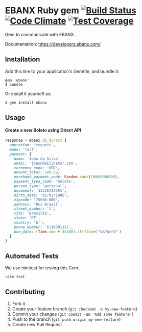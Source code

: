 # EBANX Ruby gem [![Build Status](https://travis-ci.org/ebanx-integration/ebanx-ruby.svg?branch=master)](https://travis-ci.org/ebanx-integration/ebanx-ruby) [![Code Climate](https://codeclimate.com/github/ebanx-integration/ebanx-ruby/badges/gpa.svg)](https://codeclimate.com/github/ebanx-integration/ebanx-ruby) [![Test Coverage](https://codeclimate.com/github/ebanx-integration/ebanx-ruby/badges/coverage.svg)](https://codeclimate.com/github/ebanx-integration/ebanx-ruby/coverage)
Gem to communicate with EBANX.

Documentation: https://developers.ebanx.com/

## Installation

Add this line to your application's Gemfile, and bundle it:

```
gem 'ebanx'
$ bundle
```

Or install it yourself as:

    $ gem install ebanx

## Usage

#### Create a new Boleto using Direct API
```ruby
response = ebanx.do_direct {
  operation: 'request',
  mode: 'full',
  payment: {
    name: 'João da Silva',
    email: 'joao@mailinator.com',
    currency_code: 'USD',
    amount_total: 100.50,
    merchant_payment_code: Random.rand(10000000000),
    payment_type_code: 'boleto',
    person_type: 'personal',
    document: '13326724691',
    birth_date: '01/01/1980',
    zipcode: '70000-000',
    address: 'Rua Brasil',
    street_number: '1',
    city: 'Brasília',
    state: 'DF',
    country: 'br',
    phone_number: '6130001111',
    due_date: (Time.now + 86400).strftime('%d/%m/%Y')
  }
}

```

## Automated Tests
We use minitest for testing this Gem.

```
rake test
```

## Contributing

1. Fork it
2. Create your feature branch (`git checkout -b my-new-feature`)
3. Commit your changes (`git commit -am 'Add some feature'`)
4. Push to the branch (`git push origin my-new-feature`)
5. Create new Pull Request